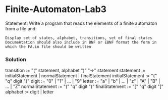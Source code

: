 # Finite-Automaton-Lab3

Statement: Write a program that reads the elements of a finite automaton from a file and:

    Display set of states, alphabet, transitions, set of final states
    Documentation should also include in BNF or EBNF format the form in which the FA.in file should be written
### Solution    
  
transition := "(" statement, alphabet ")" "->" statement 
statement := initialStatement | normalStatement | finalStatement
initialStatement := "{" "q" digit "}"
digit := "0" | "1" | ... | "9"
letter := "a" | "b" | ... | "z" | "A" | "B" | ... | "Z"
normalStatement := "(" "q" digit ")"
finalStatement := "[" "q" digit "]"    
alphabet := digit | letter
    
